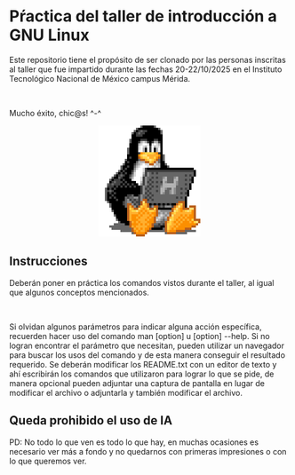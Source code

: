 <h1> Pŕactica del taller de introducción a GNU Linux</h1>

<p>Este repositorio tiene el propósito de ser clonado por las personas inscritas al taller que fue impartido 
durante las fechas 20-22/10/2025 en el Instituto Tecnológico Nacional de México campus Mérida.</p>

<br>
<p>Mucho éxito, chic@s! ^-^</p>

<div align='center'>
	<picture>
		<img alt='Linux pet' src='.assets/penguin.gif'>
	</picture>
</div>

## Instrucciones

<p>Deberán poner en práctica los comandos vistos durante el taller, al igual que algunos conceptos mencionados.</p>

<br>

<p>Si olvidan algunos parámetros para indicar alguna acción específica, recuerden hacer uso del comando man [option]
u [option] --help. Si no logran encontrar el parámetro que necesitan, pueden utilizar un navegador para buscar los usos
del comando y de esta manera conseguir el resultado requerido. Se deberán modificar los README.txt con un editor de texto
y ahí escribirán los comandos que utilizaron para lograr lo que se pide, de manera opcional pueden adjuntar una
captura de pantalla en lugar de modificar el archivo o adjuntarla y también modificar el archivo. 
</p>

<h2><b>Queda prohibido el uso de IA</b></h2>

<p>PD: No todo lo que ven es todo lo que hay, en muchas ocasiones es necesario ver más a fondo y no quedarnos con primeras impresiones o con lo que queremos ver.</p>
